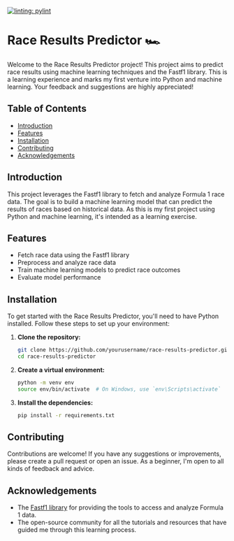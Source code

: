 [![linting: pylint](https://img.shields.io/badge/linting-pylint-yellowgreen)](https://github.com/pylint-dev/pylint)
# Race Results Predictor 🏎️

Welcome to the Race Results Predictor project! This project aims to predict race results using machine learning techniques and the Fastf1 library. This is a learning experience and marks my first venture into Python and machine learning. Your feedback and suggestions are highly appreciated!

## Table of Contents
- [Introduction](#introduction)
- [Features](#features)
- [Installation](#installation)
- [Contributing](#contributing)
- [Acknowledgements](#acknowledgements)
<!-- - [Usage](#usage)-->
<!-- - [License](#license)-->
## Introduction
This project leverages the Fastf1 library to fetch and analyze Formula 1 race data. The goal is to build a machine learning model that can predict the results of races based on historical data. As this is my first project using Python and machine learning, it's intended as a learning exercise.

## Features
- Fetch race data using the Fastf1 library
- Preprocess and analyze race data
- Train machine learning models to predict race outcomes
- Evaluate model performance

## Installation
To get started with the Race Results Predictor, you'll need to have Python installed. Follow these steps to set up your environment:

1. **Clone the repository:**
    ```bash
    git clone https://github.com/yourusername/race-results-predictor.git
    cd race-results-predictor
    ```

2. **Create a virtual environment:**
    ```bash
    python -m venv env
    source env/bin/activate  # On Windows, use `env\Scripts\activate`
    ```

3. **Install the dependencies:**
    ```bash
    pip install -r requirements.txt
    ```

<!--## Usage
To use the Race Results Predictor, follow these steps:

1. **Fetch the data:**
    ```bash
    python fetch_data.py
    ```

2. **Train the model:**
    ```bash
    python train_model.py
    ```

3. **Make predictions:**
    ```bash
    python predict.py
    ```

Detailed instructions and examples can be found in the respective scripts. As this project evolves, I will be adding more functionalities and improving the existing code.-->

## Contributing
Contributions are welcome! If you have any suggestions or improvements, please create a pull request or open an issue. As a beginner, I'm open to all kinds of feedback and advice.

<!--## License
This project is licensed under the MIT License. See the [LICENSE](LICENSE) file for details.-->

## Acknowledgements
- The [Fastf1 library](https://theoehrly.github.io/Fast-F1/) for providing the tools to access and analyze Formula 1 data.
- The open-source community for all the tutorials and resources that have guided me through this learning process.
